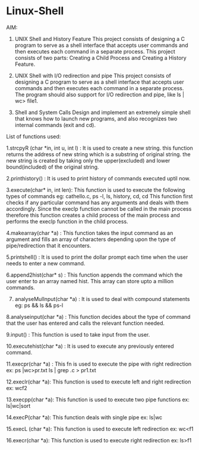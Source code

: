 # Linux-Shell

AIM:

1. UNIX Shell and History Feature
This project consists of designing a C program to serve as a shell interface that accepts
user commands and then executes each command in a separate process. This project
consists of two parts: Creating a Child Process and Creating a History Feature.

2. UNIX Shell with I/O redirection and pipe
This project consists of designing a C program to serve as a shell interface that accepts
user commands and then executes each command in a separate process. The program
should also support for I/O redirection and pipe, like ls | wc> file1.

3. Shell and System Calls
Design and implement an extremely simple shell that knows how to launch new
programs, and also recognizes two internal commands (exit and cd).


List of functions used:

1.strcpyR (char *in, int u, int l) :
It is used to create a new string. this function returns the address of new string
which is a substring of original string. the new string is created by taking only the
upper(excluded) and lower bound(included) of the original string.

2.printhistory() :
It is used to print history of commands executed uptil now.

3.execute(char* in, int len):
This function is used to execute the following types of commands
eg: cathello.c, ps -l, ls, history, cd, cd <directory>
This function first checks if any particular command has any arguments and deals
with them accordingly.
Since the execlp function cannot be called in the main process therefore this
function creates a child process of the main process and performs the execlp
function in the child process.

4.makearray(char *a) :
This function takes the input command as an argument and fills an array of
characters depending upon the type of pipe/redirection that it encounters.

5.printshell() :
It is used to print the dollar prompt each time when the user needs to enter a new
command.

6.append2hist(char* s) :
This function appends the command which the user enter to an array named hist.
This array can store upto a million commands.

7. analyseMulInput(char *a) :
It is used to deal with compound statements
eg: ps && ls && ps-l

8.analyseinput(char *a) :
This function decides about the type of command that the user has entered and
calls the relevant function needed.

9.input() :
This function is used to take input from the user.

10.executehist(char *a) :
It is used to execute any previously entered command.

11.execpr(char *a) :
This fn is used to execute the pipe with right redirection
ex: ps |wc>pr.txt ls | grep .c > pr1.txt

12.execlr(char *a):
This function is used to execute left and right redirection
ex: wc<f1>f2

13.execpp(char *a):
This function is used to execute two pipe functions
ex: ls|wc|sort

14.execP(char *a):
This function deals with single pipe
ex: ls|wc

15.execL (char *a):
This function is used to execute left redirection
ex: wc<f1

16.execr(char *a):
This function is used to execute right redirection
ex: ls>f1